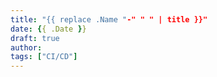 ```yaml
---
title: "{{ replace .Name "-" " " | title }}"
date: {{ .Date }}
draft: true
author: 
tags: ["CI/CD"]
---
```


